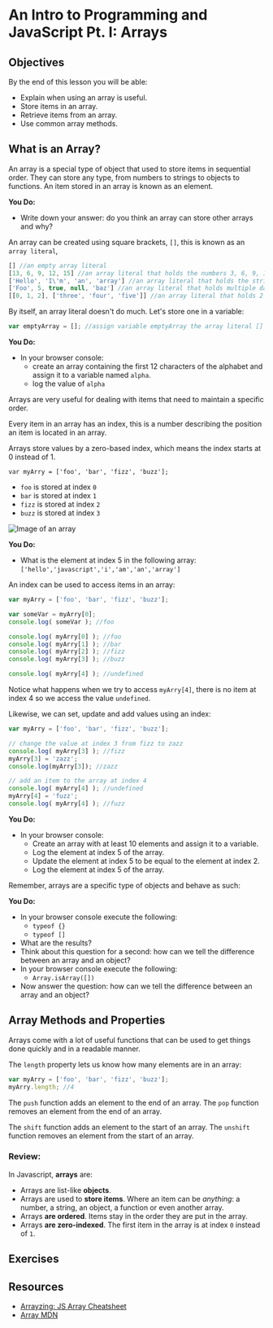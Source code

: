 # An Intro to Programming and JavaScript Pt. I: Arrays

## Objectives

By the end of this lesson you will be able:

- Explain when using an array is useful.
- Store items in an array.
- Retrieve items from an array.
- Use common array methods.

## What is an Array?

An array is a special type of object that used to store items in sequential order. They can store any type, from numbers to strings to objects to functions. An item stored in an array is known as an element.

**You Do:**
- Write down your answer: do you think an array can store other arrays and why?


An array can be created using square brackets, `[]`, this is known as an `array literal`,

```javascript
[] //an empty array literal
[13, 6, 9, 12, 15] //an array literal that holds the numbers 3, 6, 9, 12, 15
['Hello', 'I\'m', 'an', 'array'] //an array literal that holds the strings 'Hello', 'I\'m', 'an', 'array' and the number 5
['Foo', 5, true, null, 'baz'] //an array literal that holds multiple data types
[[0, 1, 2], ['three', 'four', 'five']] //an array literal that holds 2 arrays
```

By itself, an array literal doesn't do much. Let's store one in a variable:

```javascript
var emptyArray = []; //assign variable emptyArray the array literal []
```

**You Do:**
- In your browser console:
  - create an array containing the first 12 characters of the alphabet and assign it to a variable named `alpha`.
  - log the value of `alpha`


Arrays are very useful for dealing with items that need to maintain a specific order.

Every item in an array has an index, this is a number describing the position an item is located in an array.

Arrays store values by a zero-based index, which means the index starts at 0 instead of 1.

```javascipt
var myArry = ['foo', 'bar', 'fizz', 'buzz'];
```

- `foo` is stored at index `0`
- `bar` is stored at index `1`
- `fizz` is stored at index `2`
- `buzz` is stored at index `3`

![Image of an array](https://docs.oracle.com/javase/tutorial/figures/java/objects-tenElementArray.gif)


**You Do:**
- What is the element at index 5 in the following array: `['hello','javascript','i','am','an','array']`


An index can be used to access items in an array:

```javascript
var myArry = ['foo', 'bar', 'fizz', 'buzz'];

var someVar = myArry[0];
console.log( someVar ); //foo

console.log( myArry[0] ); //foo
console.log( myArry[1] ); //bar
console.log( myArry[2] ); //fizz
console.log( myArry[3] ); //buzz

console.log( myArry[4] ); //undefined
```

Notice what happens when we try to access `myArry[4]`, there is no item at index 4 so we access the value `undefined`.

Likewise, we can set, update and add values using an index:

```javascript
var myArry = ['foo', 'bar', 'fizz', 'buzz'];

// change the value at index 3 from fizz to zazz
console.log( myArry[3] ); //fizz
myArry[3] = 'zazz';
console.log(myArry[3]); //zazz

// add an item to the array at index 4
console.log( myArry[4] ); //undefined
myArry[4] = 'fuzz';
console.log( myArry[4] ); //fuzz
```

**You Do:**
- In your browser console:
  - Create an array with at least 10 elements and assign it to a variable.
  - Log the element at index 5 of the array.
  - Update the element at index 5 to be equal to the element at index 2.
  - Log the element at index 5 of the array.


Remember, arrays are a specific type of objects and behave as such:

**You Do:**
- In your browser console execute the following:
  - `typeof {}`
  - `typeof []`
- What are the results?
- Think about this question for a second: how can we tell the difference between an array and an object?
- In your browser console execute the following:
  - `Array.isArray([])`
- Now answer the question: how can we tell the difference between an array and an object?


## Array Methods and Properties

Arrays come with a lot of useful functions that can be used to get things done quickly and in a readable manner.

The `length` property lets us know how many elements are in an array:

```javascript
var myArry = ['foo', 'bar', 'fizz', 'buzz'];
myArry.length; //4
```

The `push` function adds an element to the end of an array.
The `pop` function removes an element from the end of an array.

The `shift` function adds an element to the start of an array.
The `unshift` function removes an element from the start of an array.



### Review:

In Javascript, **arrays** are:
- Arrays are list-like **objects**.
- Arrays are used to **store items**. Where an item can be *anything*: a number, a string, an object, a function or even another array.
- Arrays **are ordered**. Items stay in the order they are put in the array.
- Arrays **are zero-indexed**. The first item in the array is at index `0` instead of `1`.


## Exercises

## Resources

- [Arrayzing: JS Array Cheatsheet](https://gist.github.com/mjhea0/7c34346e4a5dac4f1e42)
- [Array MDN](https://developer.mozilla.org/en-US/docs/Web/JavaScript/Reference/Global_Objects/Array)
